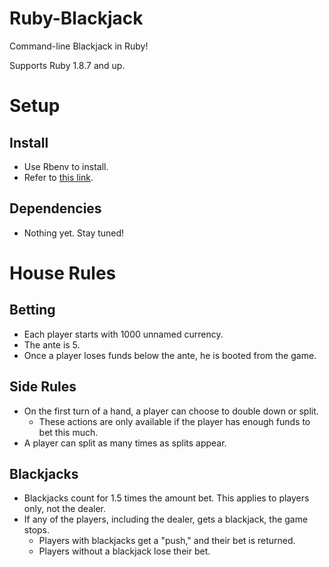 Ruby-Blackjack
==============

Command-line Blackjack in Ruby!

Supports Ruby 1.8.7 and up.

# Setup

## Install
* Use Rbenv to install.
* Refer to [this link](https://github.com/sstephenson/rbenv).

## Dependencies
* Nothing yet. Stay tuned!

# House Rules

## Betting
* Each player starts with 1000 unnamed currency.
* The ante is 5.
* Once a player loses funds below the ante, he is booted from the game.

## Side Rules
* On the first turn of a hand, a player can choose to double down or split.
  * These actions are only available if the player has enough funds to bet this much.
* A player can split as many times as splits appear.

## Blackjacks
* Blackjacks count for 1.5 times the amount bet. This applies to players only, not the dealer.
* If any of the players, including the dealer, gets a blackjack, the game stops.
  * Players with blackjacks get a "push," and their bet is returned.
  * Players without a blackjack lose their bet.
